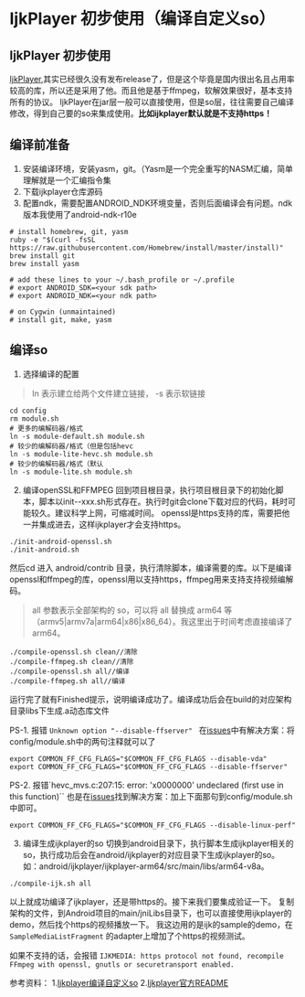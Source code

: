 # IjkPlayer 初步使用（编译自定义so）

## IjkPlayer 初步使用
[IjkPlayer](https://github.com/bilibili/ijkplayer),其实已经很久没有发布release了，但是这个毕竟是国内很出名且占用率较高的库，所以还是采用了他。而且他是基于ffmpeg，软解效果很好，基本支持所有的协议。
IjkPlayer在jar层一般可以直接使用，但是so层，往往需要自己编译修改，得到自己要的so来集成使用。**比如ijkplayer默认就是不支持https！**

## 编译前准备
1. 安装编译环境，安装yasm，git。（Yasm是一个完全重写的NASM汇编，简单理解就是一个汇编指令集
2. 下载ijkplayer仓库源码
3. 配置ndk，需要配置ANDROID_NDK环境变量，否则后面编译会有问题。ndk版本我使用了android-ndk-r10e
```shell script
# install homebrew, git, yasm
ruby -e "$(curl -fsSL https://raw.githubusercontent.com/Homebrew/install/master/install)"
brew install git
brew install yasm

# add these lines to your ~/.bash_profile or ~/.profile
# export ANDROID_SDK=<your sdk path>
# export ANDROID_NDK=<your ndk path>

# on Cygwin (unmaintained)
# install git, make, yasm

```

## 编译so
1. 选择编译的配置
> ln 表示建立给两个文件建立链接， -s 表示软链接
```shell script
cd config
rm module.sh
# 更多的编解码器/格式
ln -s module-default.sh module.sh
# 较少的编解码器/格式（但是包括hevc
ln -s module-lite-hevc.sh module.sh
# 较少的编解码器/格式（默认
ln -s module-lite.sh module.sh
```

2. 编译openSSL和FFMPEG
回到项目根目录，执行项目根目录下的初始化脚本，脚本以init-<platform>-xxx.sh形式存在。执行时git会clone下载对应的代码，耗时可能较久。建议科学上网，可缩减时间。
openssl是https支持的库，需要把他一并集成进去，这样ijkplayer才会支持https。
```shell script
./init-android-openssl.sh
./init-android.sh
```

然后cd 进入 android/contrib 目录，执行清除脚本，编译需要的库。以下是编译openssl和ffmpeg的库，openssl用以支持https，ffmpeg用来支持支持视频编解码。
> all 参数表示全部架构的 so，可以将 all 替换成 arm64 等（armv5|armv7a|arm64|x86|x86_64）。我这里出于时间考虑直接编译了arm64。
```shell script
./compile-openssl.sh clean//清除
./compile-ffmpeg.sh clean//清除
./compile-openssl.sh all//编译
./compile-ffmpeg.sh all//编译
```

运行完了就有Finished提示，说明编译成功了。编译成功后会在build的对应架构目录libs下生成.a动态库文件

PS-1. 报错 `Unknown option "--disable-ffserver" `
在[issues](https://github.com/bilibili/ijkplayer/issues/4690)中有解决方案：将config/module.sh中的两句注释就可以了
```shell
export COMMON_FF_CFG_FLAGS="$COMMON_FF_CFG_FLAGS --disable-vda"
export COMMON_FF_CFG_FLAGS="$COMMON_FF_CFG_FLAGS --disable-ffserver"
```


PS-2. 报错`hevc_mvs.c:207:15: error: 'x0000000' undeclared (first use in this function)``
也是在[issues](https://github.com/bilibili/ijkplayer/issues/4093)找到解决方案：加上下面那句到config/module.sh中即可。
```shell
export COMMON_FF_CFG_FLAGS="$COMMON_FF_CFG_FLAGS --disable-linux-perf"
```


3. 编译生成ijkplayer的so
切换到android目录下，执行脚本生成ijkplayer相关的so，执行成功后会在android/ijkplayer的对应目录下生成ijkplayer的so。
如：android/ijkplayer/ijkplayer-arm64/src/main/libs/arm64-v8a。
```shell script
./compile-ijk.sh all
```

以上就成功编译了ijkplayer，还是带https的。接下来我们要集成验证一下。
复制架构的文件，到Android项目的main/jniLibs目录下，也可以直接使用ijkplayer的demo，然后找个https的视频播放一下。
我这边用的是ijk的sample的demo，在 `SampleMediaListFragment` 的adapter上增加了个https的视频测试。

如果不支持的话，会报错
`IJKMEDIA: https protocol not found, recompile FFmpeg with openssl, gnutls or securetransport enabled.`

参考资料：
1.[Ijkplayer编译自定义so](https://github.com/CarGuo/GSYVideoPlayer/blob/master/doc/BUILD_SO.md)
2.[Ijkplayer官方README](https://github.com/bilibili/ijkplayer/blob/master/README.md#before-build)